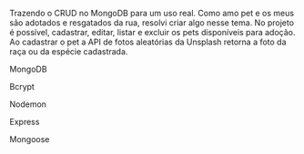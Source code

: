Trazendo o CRUD no MongoDB para um uso real.
Como amo pet e os meus são adotados e resgatados da rua, resolvi criar algo nesse tema.
No projeto é possível, cadastrar, editar, listar e excluir os pets disponíveis para adoção.
Ao cadastrar o pet a API de fotos aleatórias da  Unsplash retorna a foto da raça ou da espécie cadastrada.


MongoDB

Bcrypt

Nodemon

Express

Mongoose